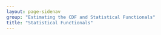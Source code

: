 ```yaml
---
layout: page-sidenav
group: "Estimating the CDF and Statistical Functionals"
title: "Statistical Functionals"
---
```


